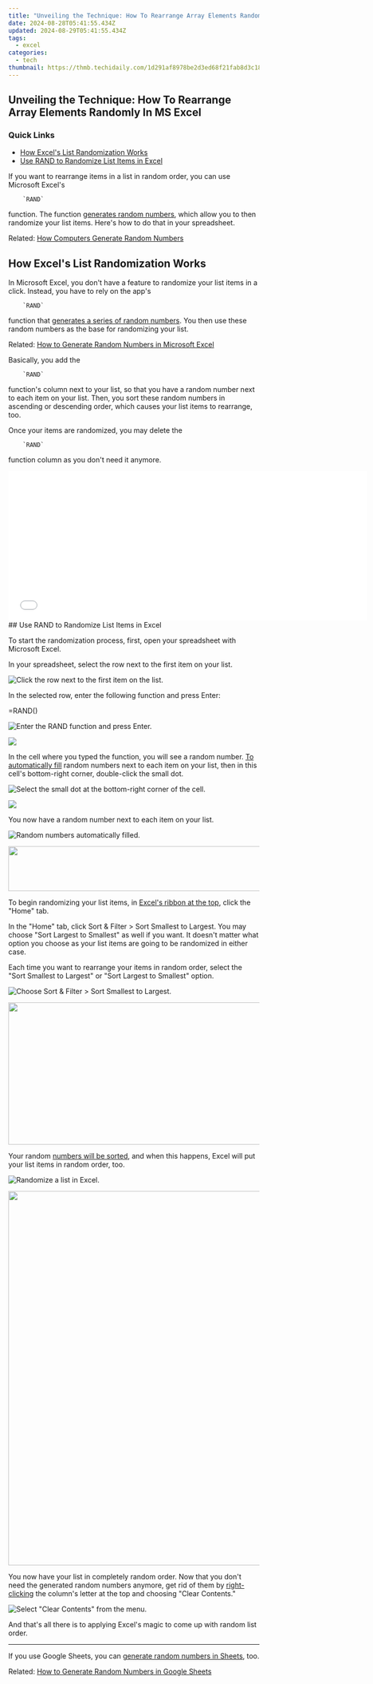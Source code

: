 ```yaml
---
title: "Unveiling the Technique: How To Rearrange Array Elements Randomly In MS Excel"
date: 2024-08-28T05:41:55.434Z
updated: 2024-08-29T05:41:55.434Z
tags:
  - excel
categories:
  - tech
thumbnail: https://thmb.techidaily.com/1d291af8978be2d3ed68f21fab8d3c18b52d91cbf5f6bf24cf32d1b4599125f8.jpg
---
```


## Unveiling the Technique: How To Rearrange Array Elements Randomly In MS Excel

### Quick Links

* [How Excel's List Randomization Works](https://fox-info.techidaily.com/key-methods-to-customize-song-speed-on-spotify-for-2024/)
* [Use RAND to Randomize List Items in Excel](https://fix-guide.techidaily.com/how-to-use-life360-on-windows-pc-for-samsung-galaxy-s21-fe-5g-2023-drfone-by-drfone-virtual-android/)

 If you want to rearrange items in a list in random order, you can use Microsoft Excel's 

        `RAND`
    
 function. The function [generates random numbers](https://facebook-video-share.techidaily.com/new-streamlining-content-delivery-the-definitive-youtube-video-upload-guide/), which allow you to then randomize your list items. Here's how to do that in your spreadsheet.

Related: [How Computers Generate Random Numbers](https://facebook-video-share.techidaily.com/new-streamlining-content-delivery-the-definitive-youtube-video-upload-guide/) 

##  How Excel's List Randomization Works

 In Microsoft Excel, you don't have a feature to randomize your list items in a click. Instead, you have to rely on the app's 

        `RAND`
    
 function that [generates a series of random numbers](https://instagram-video-recordings.techidaily.com/updated-master-igtv-edits-top-10-tools-ranked/). You then use these random numbers as the base for randomizing your list.

Related: [How to Generate Random Numbers in Microsoft Excel](https://instagram-video-recordings.techidaily.com/updated-master-igtv-edits-top-10-tools-ranked/) 

 Basically, you add the 

        `RAND`
    
 function's column next to your list, so that you have a random number next to each item on your list. Then, you sort these random numbers in ascending or descending order, which causes your list items to rearrange, too.

 Once your items are randomized, you may delete the 

        `RAND`
    
 function column as you don't need it anymore.

<!-- affiliate ads begin -->
<iframe id="iframe_672" src="//a.impactradius-go.com/gen-ad-code/5597632/1959812/17834/" width="720" height="300" scrolling="no" frameborder="0" marginheight="0" marginwidth="0"></iframe>
<!-- affiliate ads end -->
##  Use RAND to Randomize List Items in Excel

 To start the randomization process, first, open your spreadsheet with Microsoft Excel.

 In your spreadsheet, select the row next to the first item on your list.

![Click the row next to the first item on the list.](https://static1.howtogeekimages.com/wordpress/wp-content/uploads/2022/03/1-select-row.png) 

 In the selected row, enter the following function and press Enter:

=RAND()

![Enter the RAND function and press Enter.](https://static1.howtogeekimages.com/wordpress/wp-content/uploads/2022/03/2-enter-rand-function.png) 

<!-- affiliate ads begin -->
<a href="https://store.massmailsoftware.com/order/checkout.php?PRODS=1095219&QTY=1&AFFILIATE=108875&CART=1"><img src="https://secure.avangate.com/images/merchant/dc87c13749315c7217cdc4ac692e704c/banera_for_partners-20_%281%29.jpg" border="0"></a>
<!-- affiliate ads end -->
 In the cell where you typed the function, you will see a random number. [To automatically fill](https://visual-screen-recording.techidaily.com/new-in-2024-top-5-best-hdmi-21-gaming-monitors-ps5-compatible/) random numbers next to each item on your list, then in this cell's bottom-right corner, double-click the small dot.

![Select the small dot at the bottom-right corner of the cell.](https://static1.howtogeekimages.com/wordpress/wp-content/uploads/2022/03/3-auto-fill-rand-function.png) 

<!-- affiliate ads begin -->
<a href="https://secure.2checkout.com/order/checkout.php?PRODS=45152835&QTY=1&AFFILIATE=108875&CART=1"><img src="https://download.terabyteunlimited.com/banners/ad_800x450_d.jpg" border="0"></a>
<!-- affiliate ads end -->
 You now have a random number next to each item on your list.

![Random numbers automatically filled.](https://static1.howtogeekimages.com/wordpress/wp-content/uploads/2022/03/4-rand-function-auto-filled.png) 

<!-- affiliate ads begin -->
<a href="https://zonlipartnershipprogram.pxf.io/c/5597632/1596691/17882" target="_top" id="1596691"><img src="//a.impactradius-go.com/display-ad/17882-1596691" border="0" alt="" width="728" height="90"/></a><img height="0" width="0" src="https://imp.pxf.io/i/5597632/1596691/17882" style="position:absolute;visibility:hidden;" border="0" />
<!-- affiliate ads end -->
 To begin randomizing your list items, in [Excel's ribbon at the top](https://screen-mirror.techidaily.com/in-2024-how-to-mirror-honor-play-40c-to-mac-drfone-by-drfone-android/), click the "Home" tab.

 In the "Home" tab, click Sort & Filter > Sort Smallest to Largest. You may choose "Sort Largest to Smallest" as well if you want. It doesn't matter what option you choose as your list items are going to be randomized in either case.

 Each time you want to rearrange your items in random order, select the "Sort Smallest to Largest" or "Sort Largest to Smallest" option.

![Choose Sort & Filter > Sort Smallest to Largest.](https://static1.howtogeekimages.com/wordpress/wp-content/uploads/2022/03/5-sort-random-numbers.png) 

<!-- affiliate ads begin -->
<a href="https://cowinaudio.pxf.io/c/5597632/1116855/13794" target="_top" id="1116855"><img src="//a.impactradius-go.com/display-ad/13794-1116855" border="0" alt="" width="767" height="285"/></a><img height="0" width="0" src="https://imp.pxf.io/i/5597632/1116855/13794" style="position:absolute;visibility:hidden;" border="0" />
<!-- affiliate ads end -->
 Your random [numbers will be sorted](https://facebook-video-share.techidaily.com/free-audio-treasures-to-amplify-youtube-in-2024/), and when this happens, Excel will put your list items in random order, too.

![Randomize a list in Excel.](https://static1.howtogeekimages.com/wordpress/wp-content/uploads/2022/03/6-randomize-list-excel.png) 

<!-- affiliate ads begin -->
<a href="https://zebaoaffiliateprogram.pxf.io/c/5597632/1853659/21526" target="_top" id="1853659"><img src="//a.impactradius-go.com/display-ad/21526-1853659" border="0" alt="" width="1920" height="750"/></a><img height="0" width="0" src="https://imp.pxf.io/i/5597632/1853659/21526" style="position:absolute;visibility:hidden;" border="0" />
<!-- affiliate ads end -->
 You now have your list in completely random order. Now that you don't need the generated random numbers anymore, get rid of them by [right-clicking](https://desktop-recording.techidaily.com/updated-the-art-of-recording-fun-6-techniques-to-document-minecraft-for-2024/) the column's letter at the top and choosing "Clear Contents."

![Select "Clear Contents" from the menu.](https://static1.howtogeekimages.com/wordpress/wp-content/uploads/2022/03/7-delete-rand-function-column-contents.png) 

 And that's all there is to applying Excel's magic to come up with random list order.

---

 If you use Google Sheets, you can [generate random numbers in Sheets](https://win-solutions.techidaily.com/resolve-excessive-cpu-use-by-zoom-discover-the-best-6-techniques/), too.

Related: [How to Generate Random Numbers in Google Sheets](https://win-solutions.techidaily.com/resolve-excessive-cpu-use-by-zoom-discover-the-best-6-techniques/)

<ins class="adsbygoogle"
     style="display:block"
     data-ad-format="autorelaxed"
     data-ad-client="ca-pub-7571918770474297"
     data-ad-slot="1223367746"></ins>



<ins class="adsbygoogle"
     style="display:block"
     data-ad-client="ca-pub-7571918770474297"
     data-ad-slot="8358498916"
     data-ad-format="auto"
     data-full-width-responsive="true"></ins>


